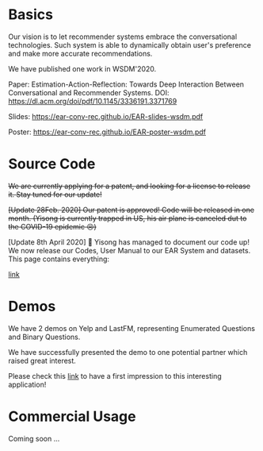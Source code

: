 

# Basics

Our vision is to let recommender systems embrace the conversational technologies. Such system is able to dynamically obtain user's preference and make more accurate recommendations.

We have published one work in WSDM'2020. 

Paper: Estimation-Action-Reflection: Towards Deep Interaction Between Conversational and Recommender Systems. DOI: https://dl.acm.org/doi/pdf/10.1145/3336191.3371769

Slides: https://ear-conv-rec.github.io/EAR-slides-wsdm.pdf

Poster: https://ear-conv-rec.github.io/EAR-poster-wsdm.pdf



# Source Code

~~We are currently applying for a patent, and looking for a license to release it. Stay tuned for our update!~~

~~[Update 28Feb. 2020] Our patent is approved! Code will be released in one month. (Yisong is currently trapped in US, his air plane is canceled dut to the COVID-19 epidemic 😣)~~

[Update 8th April 2020] 🎉 Yisong has managed to document our code up! We now release our Codes, User Manual to our EAR System and datasets. This page contains everything: 

[link](https://ear-conv-rec.github.io/manual/)





# Demos

We have 2 demos on Yelp and LastFM, representing Enumerated Questions and Binary Questions. 

We have successfully presented the demo to one potential partner which raised great interest.

Please check this [link](https://ear-conv-rec.github.io/demo/) to have a first impression to this interesting application!



# Commercial Usage

Coming soon ...


